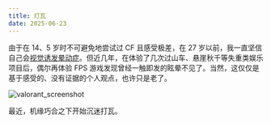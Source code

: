 ```yaml
---
title: 打瓦
date: 2025-06-23
---
```


由于在 14、5 岁时不可避免地尝试过 CF 且感受极差，在 27 岁以前，我一直坚信自己会[视觉诱发晕动症](https://www.bing.com/search?q=%E8%A7%86%E8%A7%89%E8%AF%B1%E5%8F%91%E6%99%95%E5%8A%A8%E7%97%87)。但近几年，在体验了几次过山车、悬崖秋千等失重类娱乐项目后，偶尔再体验 FPS 游戏发现曾经一触即发的眩晕不见了。当然，这仅仅是基于感受的、没有证据的个人观点，也许只是老了。

![valorant_screenshot](/valorant.jpg)

最近，机缘巧合之下开始沉迷打瓦。
